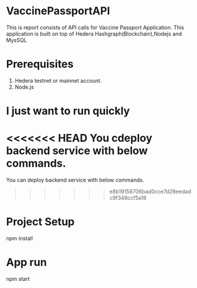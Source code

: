 # VaccinePassportAPI
This is report consists of API calls for Vaccine Passport Application. This application is built on top of Hedera Hashgraph(Blockchain),Nodejs and MysSQL

# Prerequisites
1. Hedera testnet or mainnet account.
2. Node.js

# I just want to run quickly
<<<<<<< HEAD
You cdeploy backend service with below commands.
=======
You can deploy backend service with below commands.
>>>>>>> e8b19158706bad0cce7d28eedadc9f348ccf5a18
# Project Setup
npm install
# App run 
npm start


<!-- //bdd scenario
//This api call is to register the patient details to the blockchain.
//Scenario: Create patient details into Hedera network
//Given a petient details and blockchain available
//when patient details are registered 
//then patient details are stored into file service.
//when I get file id 
//and I will create a json object.
//then object is stored into file service.
//when patient file id created.
//then file id added to the token.
//and token create function is called.
//then it responses token details -->